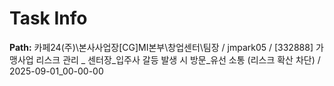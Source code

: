 # Task Info

**Path:** 카페24(주)\본사사업장\[CG]MI본부\창업센터\팀장 / jmpark05 / [332888] 가맹사업 리스크 관리 _ 센터장_입주사 갈등 발생 시 방문_유선 소통 (리스크 확산 차단) / 2025-09-01_00-00-00

